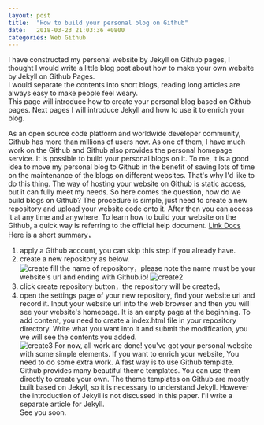 ```yaml
---
layout: post
title:  "How to build your personal blog on Github"
date:   2018-03-23 21:03:36 +0800
categories: Web Github
---
```

I have constructed my personal website by Jekyll on Github pages, I thought I would write a little blog post about how to make your own website by Jekyll on Github Pages.<br>
I would separate the contents into short blogs, reading long articles are always easy to make people feel weary.<br>
This page will introduce how to create your personal blog based on Github pages. Next pages I will introduce Jekyll and how to use it to enrich your blog.<br>

As an open source code platform and worldwide developer community, Github has more than millions of users now. As one of them, I have much work on the Github and Github also provides the personal homepage service. It is possible to build your personal blogs on it. To me, it is a good idea to move my personal blog to Github in the benefit of saving lots of time on the maintenance of the blogs on different websites. That's why I'd like to do this thing. The way of hosting your website on Github is static access, but it can fully meet my needs. So here comes the question, how do we build blogs on Github? The procedure is simple, just need to create a new repository and upload your website code onto it. After then you can access it at any time and anywhere.
To learn how to build your website on the Github, a quick way is referring to the official help document.
[Link Docs](https://pages.Github.com)<br>
Here is a short summary，<br>
1. apply a Github account, you can skip this step if you already have.<br>
2. create a new repository as below. <br>
![create]({{site.baseurl}}/assets/image/others-blog-create-repository.png)
fill the name of repository，please note the name must be your website's url and ending with Github.io!
![create2]({{site.baseurl}}/assets/image/others-blog-create-repository2.png)
3. click create repository button，the repository will be created。<br>
4. open the settings page of your new repository, find your website url and record it. Input your website url into the web browser and then you will see your website's homepage. It is an empty page at the beginning. To add content, you need to create a index.html file in your repository directory. Write what you want into it and submit the modification, you we will see the contents you added.<br>
![create3]({{site.baseurl}}/assets/image/others-blog-create-repository4.png)
For now, all work are done! you've got your personal website with some simple elements. If you want to enrich your website, You need to do some extra work. A fast way is to use Github template. Github provides many beautiful theme templates. You can use them directly to create your own. The theme templates on Github are mostly built based on Jekyll, so it is necessary to understand Jekyll. However the introduction of Jekyll is not discussed in this paper. I'll write a separate article for Jekyll.<br>
See you soon.<br>
